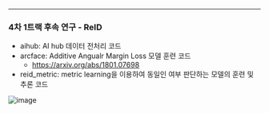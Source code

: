 ------
### 4차 1트랙 후속 연구 - ReID
* aihub: AI hub 데이터 전처리 코드
* arcface: Additive Angualr Margin Loss 모델 훈련 코드
  * https://arxiv.org/abs/1801.07698
* reid_metric: metric learning을 이용하여 동일인 여부 판단하는 모델의 훈련 및 추론 코드

![image](https://user-images.githubusercontent.com/1628848/155660449-00fd3622-c88c-4120-a62c-3cf62e266504.png)
